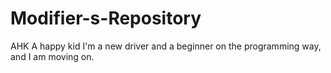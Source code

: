 # Modifier-s-Repository
AHK
A happy kid
I'm a new driver and a beginner on the programming way, and I am moving on.
